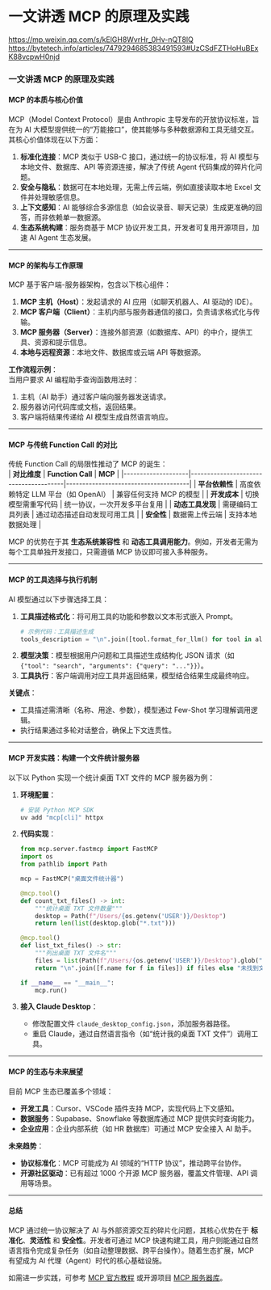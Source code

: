 # 一文讲透 MCP 的原理及实践

https://mp.weixin.qq.com/s/kElGH8WvrHr_0Hv-nQT8lQ
https://bytetech.info/articles/7479294685383491593#UzCSdFZTHoHuBExK88vcpwH0njd

### 一文讲透 MCP 的原理及实践

#### **MCP 的本质与核心价值**

MCP（Model Context Protocol）是由 Anthropic 主导发布的开放协议标准，旨在为 AI 大模型提供统一的“万能接口”，使其能够与多种数据源和工具无缝交互。其核心价值体现在以下方面：

1. **标准化连接**：MCP 类似于 USB-C 接口，通过统一的协议标准，将 AI 模型与本地文件、数据库、API 等资源连接，解决了传统 Agent 代码集成的碎片化问题。
2. **安全与隐私**：数据可在本地处理，无需上传云端，例如直接读取本地 Excel 文件并处理敏感信息。
3. **上下文感知**：AI 能够综合多源信息（如会议录音、聊天记录）生成更准确的回答，而非依赖单一数据源。
4. **生态系统构建**：服务商基于 MCP 协议开发工具，开发者可复用开源项目，加速 AI Agent 生态发展。

---

#### **MCP 的架构与工作原理**

MCP 基于客户端-服务器架构，包含以下核心组件：

1. **MCP 主机（Host）**：发起请求的 AI 应用（如聊天机器人、AI 驱动的 IDE）。
2. **MCP 客户端（Client）**：主机内部与服务器通信的接口，负责请求格式化与传输。
3. **MCP 服务器（Server）**：连接外部资源（如数据库、API）的中介，提供工具、资源和提示信息。
4. **本地与远程资源**：本地文件、数据库或云端 API 等数据源。

**工作流程示例**：  
当用户要求 AI 编程助手查询函数用法时：

1. 主机（AI 助手）通过客户端向服务器发送请求。
2. 服务器访问代码库或文档，返回结果。
3. 客户端将结果传递给 AI 模型生成自然语言响应。

---

#### **MCP 与传统 Function Call 的对比**

传统 Function Call 的局限性推动了 MCP 的诞生：  
| **对比维度** | **Function Call** | **MCP** |
|--------------------|---------------------------------------|--------------------------------------|
| **平台依赖性** | 高度依赖特定 LLM 平台（如 OpenAI） | 兼容任何支持 MCP 的模型 |
| **开发成本** | 切换模型需重写代码 | 统一协议，一次开发多平台复用 |
| **动态工具发现** | 需硬编码工具列表 | 通过动态描述自动发现可用工具 |
| **安全性** | 数据需上传云端 | 支持本地数据处理 |

MCP 的优势在于其 **生态系统兼容性** 和 **动态工具调用能力**。例如，开发者无需为每个工具单独开发接口，只需遵循 MCP 协议即可接入多种服务。

---

#### **MCP 的工具选择与执行机制**

AI 模型通过以下步骤选择工具：

1. **工具描述格式化**：将可用工具的功能和参数以文本形式嵌入 Prompt。
   ```python
   # 示例代码：工具描述生成
   tools_description = "\n".join([tool.format_for_llm() for tool in all_tools])
   ```
2. **模型决策**：模型根据用户问题和工具描述生成结构化 JSON 请求（如 `{"tool": "search", "arguments": {"query": "..."}}`）。
3. **工具执行**：客户端调用对应工具并返回结果，模型结合结果生成最终响应。

**关键点**：

- 工具描述需清晰（名称、用途、参数），模型通过 Few-Shot 学习理解调用逻辑。
- 执行结果通过多轮对话整合，确保上下文连贯性。

---

#### **MCP 开发实践：构建一个文件统计服务器**

以下以 Python 实现一个统计桌面 TXT 文件的 MCP 服务器为例：

1. **环境配置**：

   ```bash
   # 安装 Python MCP SDK
   uv add "mcp[cli]" httpx
   ```

2. **代码实现**：

   ```python
   from mcp.server.fastmcp import FastMCP
   import os
   from pathlib import Path

   mcp = FastMCP("桌面文件统计器")

   @mcp.tool()
   def count_txt_files() -> int:
       """统计桌面 TXT 文件数量"""
       desktop = Path(f"/Users/{os.getenv('USER')}/Desktop")
       return len(list(desktop.glob("*.txt")))

   @mcp.tool()
   def list_txt_files() -> str:
       """列出桌面 TXT 文件名"""
       files = list(Path(f"/Users/{os.getenv('USER')}/Desktop").glob("*.txt"))
       return "\n".join([f.name for f in files]) if files else "未找到文件"

   if __name__ == "__main__":
       mcp.run()
   ```

3. **接入 Claude Desktop**：
   - 修改配置文件 `claude_desktop_config.json`，添加服务器路径。
   - 重启 Claude，通过自然语言指令（如“统计我的桌面 TXT 文件”）调用工具。

---

#### **MCP 的生态与未来展望**

目前 MCP 生态已覆盖多个领域：

- **开发工具**：Cursor、VSCode 插件支持 MCP，实现代码上下文感知。
- **数据服务**：Supabase、Snowflake 等数据库通过 MCP 提供实时查询能力。
- **企业应用**：企业内部系统（如 HR 数据库）可通过 MCP 安全接入 AI 助手。

**未来趋势**：

- **协议标准化**：MCP 可能成为 AI 领域的“HTTP 协议”，推动跨平台协作。
- **开源社区驱动**：已有超过 1000 个开源 MCP 服务器，覆盖文件管理、API 调用等场景。

---

#### **总结**

MCP 通过统一协议解决了 AI 与外部资源交互的碎片化问题，其核心优势在于 **标准化**、**灵活性** 和 **安全性**。开发者可通过 MCP 快速构建工具，用户则能通过自然语言指令完成复杂任务（如自动整理数据、跨平台操作）。随着生态扩展，MCP 有望成为 AI 代理（Agent）时代的核心基础设施。

如需进一步实践，可参考 [MCP 官方教程](https://modelcontextprotocol.io/tutorials) 或开源项目 [MCP 服务器库](https://mcp.so/)。
